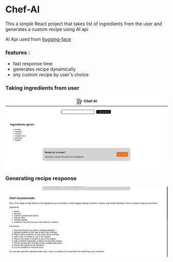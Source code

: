 # Chef-AI
This a simple React project that takes  list of ingredients from the user and generates a custom recipe using AI api

AI Api used from [hugging-face](https://huggingface.co/)

### features :
 *  fast response time
 * generates recipe dynamically
 * any custom recipe by user's choice

### Taking ingredients from user
 ![img of taking ingredients](src/assets/Chef-AI-1.png)

### Generating recipe response 
![response img](src/assets/Chef-AI-2.png)
